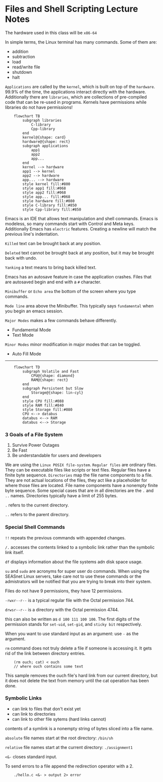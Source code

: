 # Files and Shell Scripting Lecture Notes

The hardware used in this class will be `x86-64`

In simple terms, the Linux terminal has many commands. Some of them are:

* addition
* subtraction
* load
* read/write file
* shutdown
* halt

`Applications` are called by the `kernel`, which is built on top of the `hardware`. 99.9% of the time, the applications interact directly with the hardware. Additionally there are `libraries`, which are collections of pre-compiled code that can be re-used in programs. Kernels have permissions while libraries do not have permissions!

```mermaid
    flowchart TB
        subgraph libraries
            C-library
            Cpp-library
        end
        kernel@{shape: card}
        hardware@{shape: rect}
        subgraph applications
            app1
            app2
            app...
        end
        kernel --> hardware
        app1 --> kernel
        app2 --> hardware
        app... --> hardware
        style kernel fill:#800
        style app1 fill:#068
        style app2 fill:#068
        style app... fill:#068
        style hardware fill:#080
        style C-library fill:#850
        style Cpp-library fill:#850
```

Emacs is an IDE that allows text manipulation and shell commands. Emacs is modeless, so many commands start with Control and Meta keys. Additionally Emacs has `electric` features. Creating a newline will match the previous line's indentation.

`Killed` text can be brought back at any position.

`Deleted` text cannot be brought back at any position, but it may be brought back with undo.

`Yanking` a text means to bring back killed text.

Emacs has an autosave feature in case the application crashes. Files that are autosaved begin and end with a `#` character.

`Minibuffer` or `Echo area` the bottom of the screen where you type commands.

`Mode line` area above the Minibuffer. This typically says `fundamental` when you begin an emacs session.

`Major Modes` makes a few commands behave differently.

* Fundamental Mode
* Text Mode

`Minor Modes` minor modification in major modes that can be toggled.

* Auto Fill Mode

---

```mermaid
    flowchart TD
        subgraph Volatile and Fast 
            CPU@{shape: diamond}
            RAM@{shape: rect}
        end
        subgraph Persistent but Slow
            Storage@{shape: lin-cyl}
        end
        style CPU fill:#088
        style RAM fill:#840
        style Storage fill:#080
        CPU <--> databus
        databus <--> RAM
        databus <--> Storage
```

### 3 Goals of a File System

1. Survive Power Outages
2. Be Fast
3. Be understandable for users and developers

We are using the `Linux POSIX file-system`. `Regular files` are ordinary files. They can be executable files like scripts or text files. Regular files have a finite byte sequence. `Directories` map the file name components to a file. They are not actual locations of the files, they act like a placeholder for where those files are located. File name components have a nonempty finite byte sequence. Some special cases that are in all directories are the `.` and `..` names. Directories typically have a limit of 255 bytes.

`.` refers to the current directory.

`..` refers to the parent directory.

### Special Shell Commands

`!!` repeats the previous commands with appended changes.

`/.` accesses the contents linked to a symbolic link rather than the symbolic link itself.

`df` displays information about the file systems adn disk space usage.

`su` and `sudo` are acronyms for super user do commands. When using the SEASnet Linux servers, take care not to use these commands or the admistrators will be notified that you are trying to break into their system.

Files do not have 9 permissions, they have 12 permissions.

`-rwxr--r--` is a typical regular file with the Octal permission 744.

`drwsr--r--` is a directory with the Octal permission 4744.

this can also be written as `d 100 111 100 100`. The first digits of the permission stands for `set-uid`, `set-gid`, and `sticky bit` respectively.

When you want to use standard input as an argument: use `-` as the argument.

`rm` command does not truly delete a file if someone is accessing it. It gets rid of the link between directory entries.

```
    (rm ouch; cat) < ouch
    // where ouch contains some text
```

This sample removes the ouch file's hard link from our current directory, but it does not delete the text from memory until the cat operation has been done.

### Symbolic Links

* can link to files that don't exist yet
* can link to directories
* can link to other file sytems (hard links cannot)

contents of a symlink is a nonempty string of bytes sliced into a file name.

`absolute` file names start at the root directory: `/bin/sh`

`relative` file names start at the current directory: `./assignment1`

`<&-` closes standard input.

To send errors to a file append the redirection operator with a 2.

```
    ./hello.c <&- > output 2> error
```
